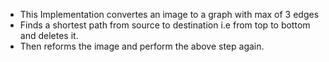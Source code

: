 * This Implementation convertes an image to a graph with max of 3 edges
* Finds a shortest path from source to destination i.e from top to bottom and deletes it.
* Then reforms the image and perform the above step again.
